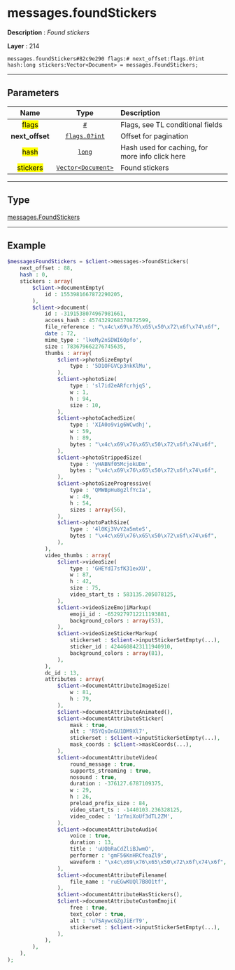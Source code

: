 # messages.foundStickers

**Description** : *Found stickers*

**Layer** : 214

```tl
messages.foundStickers#82c9e290 flags:# next_offset:flags.0?int hash:long stickers:Vector<Document> = messages.FoundStickers;
```

---

## Parameters

| Name | Type | Description |
| :---: | :---: | :--- |
| <mark>flags</mark> | [`#`](type/#) | Flags, see TL conditional fields |
| **next_offset** | [`flags.0?int`](type/int) | Offset for pagination |
| <mark>hash</mark> | [`long`](type/long) | Hash used for caching, for more info click here |
| <mark>stickers</mark> | [`Vector<Document>`](type/Document) | Found stickers |

---

## Type

[messages.FoundStickers](type/messages.FoundStickers)

---

## Example

```php
$messagesFoundStickers = $client->messages->foundStickers(
	next_offset : 88,
	hash : 0,
	stickers : array(
		$client->documentEmpty(
			id : 1553981667872290205,
		),
		$client->document(
			id : -3191538074967981661,
			access_hash : 4574329268370872599,
			file_reference : "\x4c\x69\x76\x65\x50\x72\x6f\x74\x6f",
			date : 72,
			mime_type : 'lkeMy2nSDWI6Opfo',
			size : 783679662276745635,
			thumbs : array(
				$client->photoSizeEmpty(
					type : '5D1OFGVCp3nkKlMu',
				),
				$client->photoSize(
					type : 'sl7id2eARfcrhjqS',
					w : 1,
					h : 94,
					size : 10,
				),
				$client->photoCachedSize(
					type : 'XIA0o9vig6WCwdhj',
					w : 59,
					h : 89,
					bytes : "\x4c\x69\x76\x65\x50\x72\x6f\x74\x6f",
				),
				$client->photoStrippedSize(
					type : 'yHABNf05McjokUDm',
					bytes : "\x4c\x69\x76\x65\x50\x72\x6f\x74\x6f",
				),
				$client->photoSizeProgressive(
					type : 'QMWBpHu8g2lfYcIa',
					w : 49,
					h : 54,
					sizes : array(56),
				),
				$client->photoPathSize(
					type : '4l0Kj3VvY2a5mteS',
					bytes : "\x4c\x69\x76\x65\x50\x72\x6f\x74\x6f",
				),
			),
			video_thumbs : array(
				$client->videoSize(
					type : 'GHEYdI7sfK31exXU',
					w : 87,
					h : 42,
					size : 75,
					video_start_ts : 583135.205078125,
				),
				$client->videoSizeEmojiMarkup(
					emoji_id : -6529279712211193881,
					background_colors : array(53),
				),
				$client->videoSizeStickerMarkup(
					stickerset : $client->inputStickerSetEmpty(...),
					sticker_id : 4244608423111940910,
					background_colors : array(81),
				),
			),
			dc_id : 13,
			attributes : array(
				$client->documentAttributeImageSize(
					w : 81,
					h : 79,
				),
				$client->documentAttributeAnimated(),
				$client->documentAttributeSticker(
					mask : true,
					alt : 'R5YQsOnGU1DM9Xl7',
					stickerset : $client->inputStickerSetEmpty(...),
					mask_coords : $client->maskCoords(...),
				),
				$client->documentAttributeVideo(
					round_message : true,
					supports_streaming : true,
					nosound : true,
					duration : -376127.6787109375,
					w : 29,
					h : 26,
					preload_prefix_size : 84,
					video_start_ts : -1440103.236328125,
					video_codec : '1zYmiXoUf3dTL2ZM',
				),
				$client->documentAttributeAudio(
					voice : true,
					duration : 13,
					title : 'uUQbRaCdZliBJwmO',
					performer : 'gmF56KnHRCfeaZl9',
					waveform : "\x4c\x69\x76\x65\x50\x72\x6f\x74\x6f",
				),
				$client->documentAttributeFilename(
					file_name : 'ruEGwKUQl7B8O1tf',
				),
				$client->documentAttributeHasStickers(),
				$client->documentAttributeCustomEmoji(
					free : true,
					text_color : true,
					alt : 'u7SAywcGZgJiErT9',
					stickerset : $client->inputStickerSetEmpty(...),
				),
			),
		),
	),
);
```